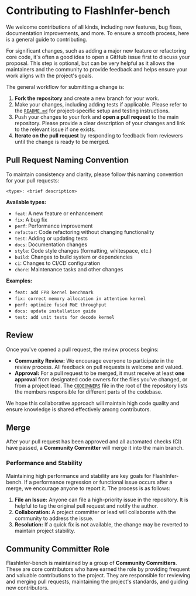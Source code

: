 # Contributing to FlashInfer-bench

We welcome contributions of all kinds, including new features, bug fixes, documentation improvements, and more. To ensure a smooth process, here is a general guide to contributing.

For significant changes, such as adding a major new feature or refactoring core code, it's often a good idea to open a GitHub issue first to discuss your proposal. This step is optional, but can be very helpful as it allows the maintainers and the community to provide feedback and helps ensure your work aligns with the project's goals.

The general workflow for submitting a change is:

1. **Fork the repository** and create a new branch for your work.
2. Make your changes, including adding tests if applicable. Please refer to the [`README.md`](README.md) for project-specific setup and testing instructions.
3. Push your changes to your fork and **open a pull request** to the main repository. Please provide a clear description of your changes and link to the relevant issue if one exists.
4. **Iterate on the pull request** by responding to feedback from reviewers until the change is ready to be merged.

## **Pull Request Naming Convention**

To maintain consistency and clarity, please follow this naming convention for your pull requests:

```
<type>: <brief description>
```

**Available types:**

* `feat`: A new feature or enhancement
* `fix`: A bug fix
* `perf`: Performance improvement
* `refactor`: Code refactoring without changing functionality
* `test`: Adding or updating tests
* `docs`: Documentation changes
* `style`: Code style changes (formatting, whitespace, etc.)
* `build`: Changes to build system or dependencies
* `ci`: Changes to CI/CD configuration
* `chore`: Maintenance tasks and other changes

**Examples:**

* `feat: add FP8 kernel benchmark`
* `fix: correct memory allocation in attention kernel`
* `perf: optimize fused MoE throughput`
* `docs: update installation guide`
* `test: add unit tests for decode kernel`

## **Review**

Once you've opened a pull request, the review process begins:

* **Community Review:** We encourage everyone to participate in the review process. All feedback on pull requests is welcome and valued.
* **Approval:** For a pull request to be merged, it must receive at least **one approval** from designated code owners for the files you've changed, or from a project lead. The [`CODEOWNERS`](./CODEOWNERS) file in the root of the repository lists the members responsible for different parts of the codebase.

We hope this collaborative approach will maintain high code quality and ensure knowledge is shared effectively among contributors.

## **Merge**

After your pull request has been approved and all automated checks (CI) have passed, a **Community Committer** will merge it into the main branch.

### **Performance and Stability**

Maintaining high performance and stability are key goals for FlashInfer-bench. If a performance regression or functional issue occurs after a merge, we encourage anyone to report it. The process is as follows:

1. **File an Issue:** Anyone can file a high-priority issue in the repository. It is helpful to tag the original pull request and notify the author.
2. **Collaboration:** A project committer or lead will collaborate with the community to address the issue.
3. **Resolution:** If a quick fix is not available, the change may be reverted to maintain project stability.

## **Community Committer Role**

FlashInfer-bench is maintained by a group of **Community Committers**. These are core contributors who have earned the role by providing frequent and valuable contributions to the project. They are responsible for reviewing and merging pull requests, maintaining the project's standards, and guiding new contributors.
